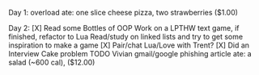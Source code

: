 Day 1: overload
  ate: one slice cheese pizza, two strawberries ($1.00)

Day 2:
[X] Read some Bottles of OOP
Work on a LPTHW text game, if finished, refactor to Lua
Read/study on linked lists and try to get some inspiration to make a game
[X] Pair/chat Lua/Love with Trent?
[X] Did an Interview Cake problem
TODO Vivian gmail/google phishing article
  ate: a salad (~600 cal), ($12.00)

